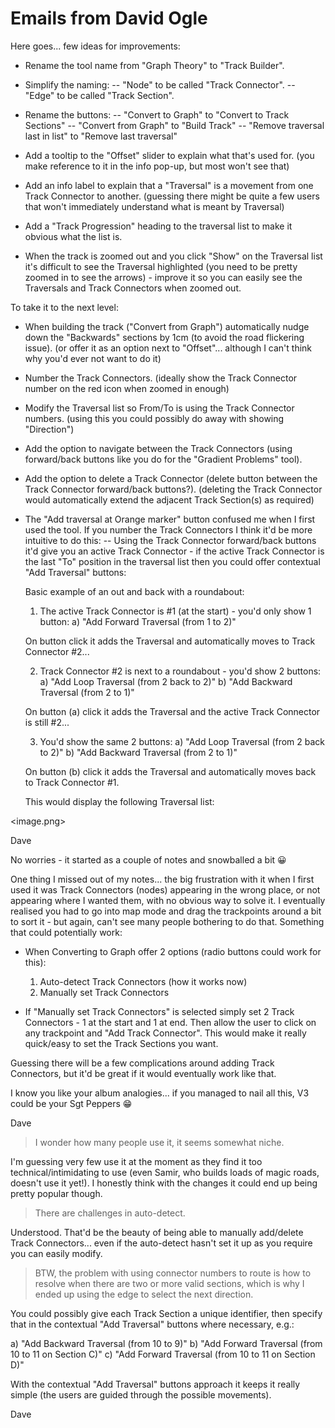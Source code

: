 # Emails from David Ogle

Here goes... few ideas for improvements:

- Rename the tool name from "Graph Theory" to "Track Builder".

- Simplify the naming:
  -- "Node" to be called "Track Connector".
  -- "Edge" to be called "Track Section".

- Rename the buttons:
  -- "Convert to Graph" to "Convert to Track Sections"
  -- "Convert from Graph" to "Build Track"
  -- "Remove traversal last in list" to "Remove last traversal"

- Add a tooltip to the "Offset" slider to explain what that's used for.
  (you make reference to it in the info pop-up, but most won't see that)

- Add an info label to explain that a "Traversal" is a movement from one Track Connector to another.
  (guessing there might be quite a few users that won't immediately understand what is meant by Traversal)

- Add a "Track Progression" heading to the traversal list to make it obvious what the list is.

- When the track is zoomed out and you click "Show" on the Traversal list it's difficult to see the Traversal highlighted (you need to be pretty zoomed in to see the arrows) - improve it so you can easily see the Traversals and Track Connectors when zoomed out.


To take it to the next level:

- When building the track ("Convert from Graph") automatically nudge down the "Backwards" sections by 1cm (to avoid the road flickering issue).
  (or offer it as an option next to "Offset"... although I can't think why you'd ever not want to do it)

- Number the Track Connectors.
  (ideally show the Track Connector number on the red icon when zoomed in enough)

- Modify the Traversal list so From/To is using the Track Connector numbers.
  (using this you could possibly do away with showing "Direction")

- Add the option to navigate between the Track Connectors (using forward/back buttons like you do for the "Gradient Problems" tool).

- Add the option to delete a Track Connector (delete button between the Track Connector forward/back buttons?).
  (deleting the Track Connector would automatically extend the adjacent Track Section(s) as required)

- The "Add traversal at Orange marker" button confused me when I first used the tool. If you number the Track Connectors I think it'd be more intuitive to do this:
  -- Using the Track Connector forward/back buttons it'd give you an active Track Connector - if the active Track Connector is the last "To" position in the traversal list then you could offer contextual "Add Traversal" buttons:

  Basic example of an out and back with a roundabout:

    1) The active Track Connector is #1 (at the start) - you'd only show 1 button:
       a) "Add Forward Traversal (from 1 to 2)"

  On button click it adds the Traversal and automatically moves to Track Connector #2...

    2) Track Connector #2 is next to a roundabout - you'd show 2 buttons:
       a) "Add Loop Traversal (from 2 back to 2)"
       b) "Add Backward Traversal (from 2 to 1)"

  On button (a) click it adds the Traversal and the active Track Connector is still #2...

    3) You'd show the same 2 buttons:
       a) "Add Loop Traversal (from 2 back to 2)"
       b) "Add Backward Traversal (from 2 to 1)"

  On button (b) click it adds the Traversal and automatically moves back to Track Connector #1.

  This would display the following Traversal list:

<image.png>

Dave

No worries - it started as a couple of notes and snowballed a bit 😀

One thing I missed out of my notes... the big frustration with it when I first used it was Track Connectors (nodes) appearing in the wrong place, or not appearing where I wanted them, with no obvious way to solve it. I eventually realised you had to go into map mode and drag the trackpoints around a bit to sort it - but again, can't see many people bothering to do that. Something that could potentially work:

- When Converting to Graph offer 2 options (radio buttons could work for this):
    1) Auto-detect Track Connectors (how it works now)
    2) Manually set Track Connectors

- If "Manually set Track Connectors" is selected simply set 2 Track Connectors - 1 at the start and 1 at end. Then allow the user to click on any trackpoint and "Add Track Connector".
  This would make it really quick/easy to set the Track Sections you want.

Guessing there will be a few complications around adding Track Connectors, but it'd be great if it would eventually work like that.

I know you like your album analogies... if you managed to nail all this, V3 could be your Sgt Peppers 😁

Dave

>  I wonder how many people use it, it seems somewhat niche.

I'm guessing very few use it at the moment as they find it too technical/intimidating to use (even Samir, who builds loads of magic roads, doesn't use it yet!). I honestly think with the changes it could end up being pretty popular though.

> There are challenges in auto-detect. 

Understood. That'd be the beauty of being able to manually add/delete Track Connectors... even if the auto-detect hasn't set it up as you require you can easily modify.

> BTW, the problem with using connector numbers to route is how to resolve when there are two or more valid sections, which is why I ended up using the edge to select the next direction.

You could possibly give each Track Section a unique identifier, then specify that in the contextual "Add Traversal" buttons where necessary, e.g.:

a) "Add Backward Traversal (from 10 to 9)"
b) "Add Forward Traversal (from 10 to 11 on Section C)"
c) "Add Forward Traversal (from 10 to 11 on Section D)"

With the contextual "Add Traversal" buttons approach it keeps it really simple (the users are guided through the possible movements).

Dave